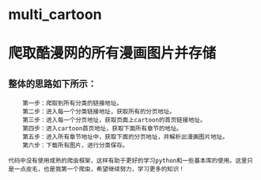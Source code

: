 # multi_cartoon
爬取酷漫网的所有漫画图片并存储
=
`整体的思路如下所示：`
-
        第一步：爬取到所有分类的链接地址。
        第二步：进入每一个分类链接地址，获取所有的分页地址。
        第三步：进入每一个分页地址，获取页面上cartoon的首页链接地址。
        第四步：进入cartoon首页地址，获取下面所有章节的地址。
        第五步：进入所有章节地址中，获取下面的分页地址，并解析出漫画图片地址。
        第六步：下载所有图片，进行分类保存。

    代码中没有使用成熟的爬虫框架，这样有助于更好的学习python和一些基本库的使用。这里只是一点皮毛，也是我第一个爬虫，希望继续努力，学习更多的知识！
